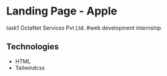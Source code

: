 # Landing Page - Apple
task1
OctaNet Services Pvt Ltd.
#web development internship

## Technologies

- HTML
- Tailwindcss

